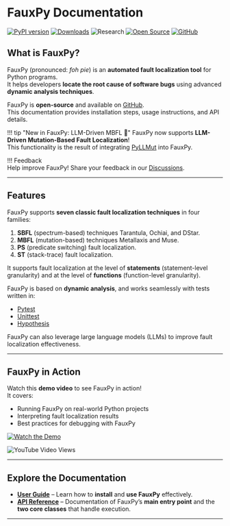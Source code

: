# FauxPy Documentation

[![PyPI version](https://badge.fury.io/py/fauxpy.svg)](https://badge.fury.io/py/fauxpy)
[![Downloads](https://static.pepy.tech/badge/fauxpy)](https://pepy.tech/project/fauxpy)
![Research](https://img.shields.io/badge/Research-Driven-lightgrey)
[![Open Source](https://img.shields.io/badge/Open%20Source-Yes-brightgreen)](https://github.com/atom-sw/fauxpy)
[![GitHub](https://img.shields.io/github/license/atom-sw/fauxpy)](https://github.com/atom-sw/fauxpy/blob/main/LICENSE)

## What is FauxPy?

FauxPy (pronounced: *foh pie*) is an **automated fault localization tool** for Python programs.  
It helps developers **locate the root cause of software bugs** using advanced **dynamic analysis techniques**.

FauxPy is **open-source** and available on [GitHub](https://github.com/atom-sw/fauxpy).  
This documentation provides installation steps, usage instructions, and API details.

!!! tip "New in FauxPy: LLM-Driven MBFL 🚀"
    FauxPy now supports **LLM-Driven Mutation-Based Fault 
    Localization**!  
    This functionality is the result of 
    integrating [PyLLMut](https://pyllmut.readthedocs.io)
    into FauxPy.

!!! Feedback  
    Help improve FauxPy! Share your feedback in our [Discussions](https://github.com/mohrez86/fauxpy/discussions).

---

## Features  

FauxPy supports **seven classic fault localization techniques** in four families:

1.  **SBFL** (spectrum-based) techniques Tarantula, Ochiai, and DStar.
2.  **MBFL** (mutation-based) techniques Metallaxis and Muse.
3.  **PS** (predicate switching) fault localization.
4.  **ST** (stack-trace) fault localization.

It supports fault localization at the level of **statements**
(statement-level granularity) and at the level of **functions**
(function-level granularity).

FauxPy is based on **dynamic analysis**, and works seamlessly with tests written in:

- [Pytest](https://pytest.org)  
- [Unittest](https://docs.python.org/3/library/unittest.html)  
- [Hypothesis](https://hypothesis.works/)

FauxPy can also leverage large language models (LLMs) to 
improve fault localization effectiveness.

---

## FauxPy in Action  

Watch this **demo video** to see FauxPy in action!  
It covers:

- Running FauxPy on real-world Python projects  
- Interpreting fault localization results  
- Best practices for debugging with FauxPy

[![Watch the Demo](https://img.youtube.com/vi/6ooPPiwd79g/0.jpg)](https://www.youtube.com/watch?v=6ooPPiwd79g)

![YouTube Video Views](https://img.shields.io/youtube/views/6ooPPiwd79g)

---

## Explore the Documentation  

- **[User Guide](user/install.md)** – Learn how to **install** and **use FauxPy** effectively.  
- **[API Reference](api/intro.md)** – Documentation of FauxPy’s **main entry point** and the **two core classes** that handle execution.

---
